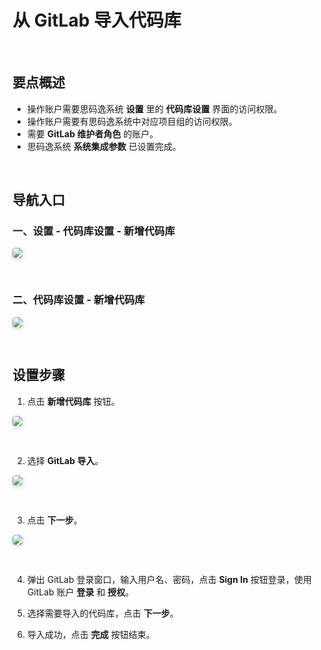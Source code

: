 # 从 GitLab 导入代码库

<br />

## 要点概述

-   操作账户需要思码逸系统 **设置** 里的 **代码库设置** 界面的访问权限。
-   操作账户需要有思码逸系统中对应项目组的访问权限。
-   需要 **GitLab 维护者角色** 的账户。
-   思码逸系统 **系统集成参数** 已设置完成。

<br />

## 导航入口

### 一、设置 - 代码库设置 - 新增代码库

<img style="border-radius: 0.3125em;
    box-shadow: 0 2px 4px 0 rgba(34,36,38,.12),0 2px 10px 0 rgba(34,36,38,.08);" src="https://release-note.oss-cn-hongkong.aliyuncs.com/img/New_Repository_1.png" />

<br />

### 二、代码库设置 - 新增代码库

<img style="border-radius: 0.3125em;
    box-shadow: 0 2px 4px 0 rgba(34,36,38,.12),0 2px 10px 0 rgba(34,36,38,.08);" src="https://release-note.oss-cn-hongkong.aliyuncs.com/img/New_Repository_2.png" />

<br />

## 设置步骤

1. 点击 **新增代码库** 按钮。

<img style="border-radius: 0.3125em;
    box-shadow: 0 2px 4px 0 rgba(34,36,38,.12),0 2px 10px 0 rgba(34,36,38,.08);" src="https://release-note.oss-cn-hongkong.aliyuncs.com/img/New_Repository_Button.png" />

<br />

2. 选择 **GitLab 导入**。

<img style="border-radius: 0.3125em;
    box-shadow: 0 2px 4px 0 rgba(34,36,38,.12),0 2px 10px 0 rgba(34,36,38,.08);" src="https://release-note.oss-cn-hongkong.aliyuncs.com/img/Git_New.png" />

<br />

3. 点击 **下一步**。

<img style="border-radius: 0.3125em;
    box-shadow: 0 2px 4px 0 rgba(34,36,38,.12),0 2px 10px 0 rgba(34,36,38,.08);" src="https://release-note.oss-cn-hongkong.aliyuncs.com/img/GitLab_New_1.png" />

<br />

4. 弹出 GitLab 登录窗口，输入用户名、密码，点击 **Sign In** 按钮登录，使用 GitLab 账户 **登录** 和 **授权**。

5. 选择需要导入的代码库，点击 **下一步**。

6. 导入成功，点击 **完成** 按钮结束。
